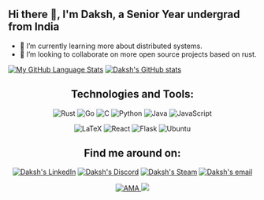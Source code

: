 ## Hi there 👋, I'm Daksh, a Senior Year undergrad from India

<!--
**dak-x/dak-x** is a ✨ _special_ ✨ repository because its `README.md` (this file) appears on your GitHub profile.
-->

- 🌱 I’m currently learning more about distributed systems.
- 👯 I’m looking to collaborate on more open source projects based on rust. 
  

[![My GitHub Language Stats](https://github-readme-stats.vercel.app/api/top-langs/?username=dak-x&theme=onedark&hide=css,html&layout=compact&border_radius=10&langs_count=4&exclude_repo=cp-templates)]()
[![Daksh's GitHub stats](https://github-readme-stats.vercel.app/api?username=dak-x&theme=onedark&show_icons=true&border_radius=10&hide=issues,prs)]()


<div align="center">

## Technologies and Tools:

![Rust](https://img.shields.io/badge/rust-%23000000.svg?style=for-the-badge&logo=rust&logoColor=white&color=red)
![Go](https://img.shields.io/badge/Go-00ADD8?style=for-the-badge&logo=go&logoColor=white)
![C](https://img.shields.io/badge/c-%2300599C.svg?style=for-the-badge&logo=c&logoColor=white)
![Python](https://img.shields.io/badge/Python-14354C?style=for-the-badge&logo=python&logoColor=white)
![Java](https://img.shields.io/badge/Java-ED8B00?style=for-the-badge&logo=java&logoColor=white)
![JavaScript](https://img.shields.io/badge/javascript-%23323330.svg?style=for-the-badge&logo=javascript&logoColor=%23F7DF1E)

<!-- <div align="center"> -->

![LaTeX](https://img.shields.io/badge/latex-%23008080.svg?style=for-the-badge&logo=latex&logoColor=white)
![React](https://img.shields.io/badge/react-%2320232a.svg?style=for-the-badge&logo=react&logoColor=%2361DAFB)
![Flask](https://img.shields.io/badge/flask-%23000.svg?style=for-the-badge&logo=flask&logoColor=white)
![Ubuntu](https://img.shields.io/badge/Ubuntu-E95420?style=for-the-badge&logo=ubuntu&logoColor=white)

<!-- </div> -->

## Find me around on:
<a href="https://linkedin.com/in/dak-x"><img alt="Daksh's LinkedIn" src="https://img.shields.io/badge/LinkedIn-0077B5?style=for-the-badge&logo=linkedin&logoColor=white" ></a>
<a href= ""> <img alt="Daksh's Discord" src="https://img.shields.io/badge/Discord-7289DA?style=for-the-badge&logo=discord&logoColor=white"></a>
<a href="https://steamcommunity.com/id/daksh879/"> <img alt="Daksh's Steam" src="https://img.shields.io/badge/Steam-000000?style=for-the-badge&logo=steam&logoColor=white"></a>
<a href="mailto: dak-x@outlook.com"> <img alt="Daksh's email" src="https://img.shields.io/badge/Microsoft_Outlook-0078D4?style=for-the-badge&logo=microsoft-outlook&logoColor=white"> </a>



<a href="https://github.com/dak-x/dak-x/issues"> <img alt="AMA" src="https://img.shields.io/badge/Ask%20me-anything-1abc9c.svg"> </a> ![](https://komarev.com/ghpvc/?username=dak-x&style=flat-square&label=Profile+Views&color=red) 
</div>
